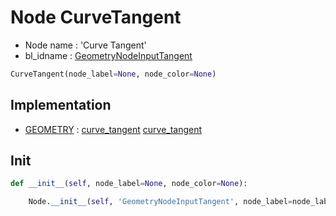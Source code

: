 # Node CurveTangent

- Node name : 'Curve Tangent'
- bl_idname : [GeometryNodeInputTangent](https://docs.blender.org/api/current/bpy.types.GeometryNodeInputTangent.html)


``` python
CurveTangent(node_label=None, node_color=None)
```
## Implementation

- [GEOMETRY](/docs/GeoNodes/socket_GEOMETRY.md) : [curve_tangent](/docs/GeoNodes/socket_GEOMETRY.md#curve_tangent) [curve_tangent](/docs/GeoNodes/socket_GEOMETRY.md#curve_tangent)

## Init

``` python
def __init__(self, node_label=None, node_color=None):

    Node.__init__(self, 'GeometryNodeInputTangent', node_label=node_label, node_color=node_color)
```

